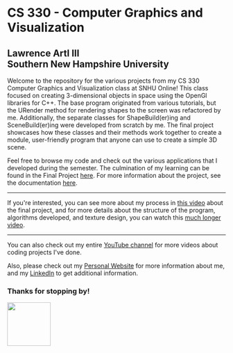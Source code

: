 <h1>CS 330 - Computer Graphics and Visualization</h1>
<h2>Lawrence Artl III<br>
  Southern New Hampshire University</h2>
  <p>
  Welcome to the repository for the various projects from my CS 330 Computer Graphics and Visualization class at SNHU Online! 
  This class focused on creating 3-dimensional objects in space using the OpenGl libraries for C++. The base program originated from various tutorials, but the URender method for rendering shapes to the screen was refactored by me. Additionally, the separate classes for ShapeBuild(er)ing and SceneBuild(er)ing were developed from scratch by me. The final project showcases how these classes and their methods work together to create a module, user-friendly program that anyone can use to create a simple 3D scene.
  
  Feel free to browse my code and check out the various applications that I developed during the semester. The culmination of my learning can be found in the Final Project <a href="https://github.com/lorenarms/SNHU_CS_330_Projects/tree/master/7-1%20Final%20Project%20-%20A%203D%20Scene" target="_blank">here</a>. For more information about the project, see the documentation
  <a href="https://github.com/lorenarms/SNHU_CS_330_Projects/tree/master/7-1 Final Project - A 3D Scene/Documentation" target="_blank">here</a>.
                                                                                                                               
  </p>
 <hr>
  <p>If you're interested, you can see more about my process in <a href="https://youtu.be/MT1Gq8X0DtM" target="_blank">this video</a> about the final project, and for more details about the structure of the program, algorithms developed, and texture design, you can watch this <a href="https://youtu.be/lYsdwIlpkqA" target="_blank">much longer video</a>.
  <hr>
  <p>
  You can also check out my entire <a href="https://www.youtube.com/channel/UCGtp8PRHgPCQHYoSxbMST8A" target="_blank">YouTube channel</a> for more videos about coding projects I've done.</p>
<p>Also, please check out my <a href="http://artllj.com" target="_blank">Personal Website</a> for more information about me, and my <a href="https://www.linkedin.com/in/lorenarms95/" target="_blank">LinkedIn</a> to get additional information. </p>
<h3>Thanks for stopping by!</h3>
<img src="https://media-exp2.licdn.com/dms/image/C5603AQEqU5vuSjmWrg/profile-displayphoto-shrink_400_400/0/1641574403621?e=1660780800&v=beta&t=hukMeE3aKt4d6lyocOdHmZmJ16QC0bWLUaaT2d_m5Gk" atl="[picture of me]" style="width:100px;height:100px;">
